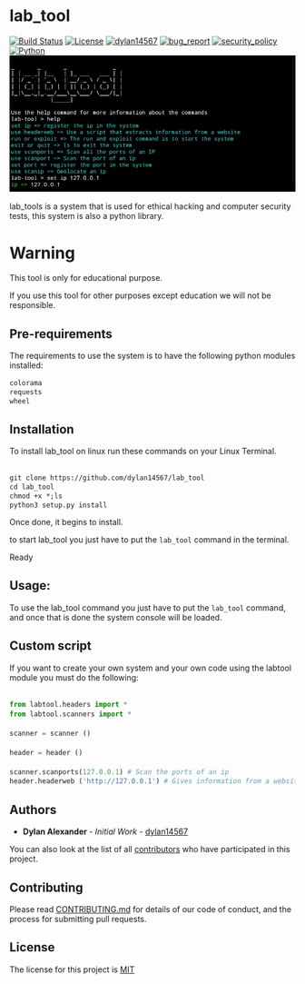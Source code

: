 # lab_tool
[![Build Status](https://img.shields.io/github/stars/dylan14567/lab_tool.svg)](https://github.com/dylan14567/lab_tool)
[![License](https://img.shields.io/github/license/dylan14567/lab_tool.svg)](https://github.com/dylan14567/lab_tool/blob/main/LICENSE)
[![dylan14567](https://img.shields.io/badge/author-dylan14567-green.svg)](https://github.com/dylan14567)
[![bug_report](https://img.shields.io/badge/bug-report-red.svg)](https://github.com/dylan14567/lab_tool/blob/main/.github/ISSUE_TEMPLATE/bug_report.md)
[![security_policy](https://img.shields.io/badge/security-policy-cyan.svg)](https://github.com/dylan14567/lab_tool/blob/main/SECURITY.md)
[![Python](https://img.shields.io/badge/language-Python%20-yellow.svg)](https://www.python.org)
![logo](https://raw.githubusercontent.com/dylan14567/lab_tool/main/logo.jpg)

lab_tools is a system that is used for ethical hacking and computer security tests, this system is also a python library.

# Warning

This tool is only for educational purpose.

If you use this tool for other purposes except education we will not be responsible.

## Pre-requirements

The requirements to use the system is to have the following python modules installed:

```
colorama
requests
wheel
```

## Installation

To install lab_tool on linux run these commands on your Linux Terminal.

```shell

git clone https://github.com/dylan14567/lab_tool
cd lab_tool
chmod +x *;ls
python3 setup.py install

```

Once done, it begins to install.

to start lab_tool you just have to put the ``` lab_tool ``` command in the terminal.

Ready


## Usage:

To use the lab_tool command you just have to put the ```lab_tool``` command, and once that is done the system console will be loaded.

## Custom script

If you want to create your own system and your own code using the labtool module you must do the following:

```python 

from labtool.headers import *
from labtool.scanners import *

scanner = scanner ()

header = header ()

scanner.scanports(127.0.0.1) # Scan the ports of an ip
header.headerweb ('http://127.0.0.1') # Gives information from a website

```

## Authors

* **Dylan Alexander** - *Initial Work* - [dylan14567](https://github.com/dylan14567)

You can also look at the list of all [contributors](https://github.com/dylan14567/lab_tool/contributors) who have participated in this project.


## Contributing

Please read [CONTRIBUTING.md](https://github.com/dylan14567/lab_tool/blob/main/CONTRIBUTING.md) for details of our code of conduct, and the process for submitting pull requests.

## License

The license for this project is [MIT](https://github.com/dylan14567/lab_tool/blob/main/LICENSE)

